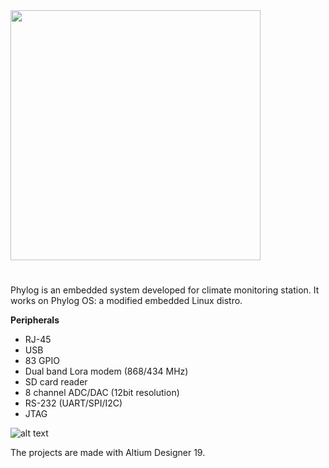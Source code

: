 
<img src="https://github.com/ermannomillo/phylog-I/blob/main/images/phylog_t_logo.gif" width="400">

# 

Phylog is an embedded system developed for climate monitoring station. It works on Phylog OS: a modified embedded Linux distro.

**Peripherals**
* RJ-45 
* USB
* 83 GPIO
* Dual band Lora modem (868/434 MHz)
* SD card reader
* 8 channel ADC/DAC (12bit resolution)
* RS-232 (UART/SPI/I2C)
* JTAG

![alt text](https://github.com/ermannomillo/phylog-I/blob/main/images/phylog_front_transparent.png?raw=true)

The projects are made with Altium Designer 19.
